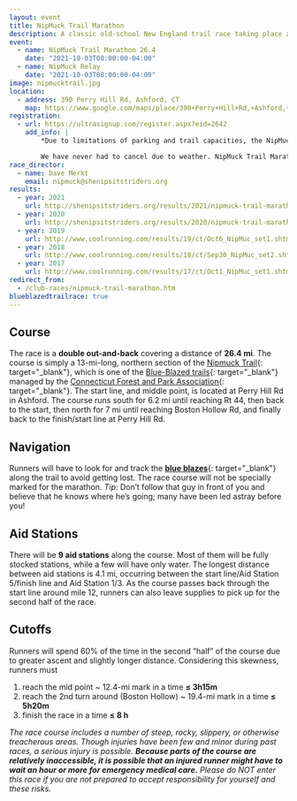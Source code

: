 ```yaml
---
layout: event
title: NipMuck Trail Marathon
description: A classic old-school New England trail race taking place along a northern section of the Nipmuck Trail, consisting of a 26.4 mile 'marathon' and Marathon Relay
event: 
  - name: NipMuck Trail Marathon 26.4
    date: "2021-10-03T08:00:00-04:00"
  - name: NipMuck Relay
    date: "2021-10-03T08:00:00-04:00"
image: nipmucktrail.jpg
location:
  - address: 390 Perry Hill Rd, Ashford, CT
    map: https://www.google.com/maps/place/390+Perry+Hill+Rd,+Ashford,+CT+06278/@41.879564,-72.1964925,17z/data=!3m1!4b1!4m2!3m1!1s0x89e68ee53e2e06d9:0xfb65c2ad57530606?hl=en
registration:
  - url: https://ultrasignup.com/register.aspx?eid=2642
    add_info: |
        *Due to limitations of parking and trail capacities, the NipMuck Trail Marathon is capped at 180 runners. **There is no race-day registration.***

        We have never had to cancel due to weather. NipMuck Trail Marathon and Relay maintain a no-refunds policy, regardless of reason or fault.
race_director:
  - name: Dave Merkt
    email: nipmuck@shenipsitstriders.org
results: 
  - year: 2021
    url: http://shenipsitstriders.org/results/2021/nipmuck-trail-marathon.html
  - year: 2020
    url: http://shenipsitstriders.org/results/2020/nipmuck-trail-marathon.html
  - year: 2019
    url: http://www.coolrunning.com/results/19/ct/Oct6_NipMuc_set1.shtml
  - year: 2018
    url: http://www.coolrunning.com/results/18/ct/Sep30_NipMuc_set2.shtml
  - year: 2017
    url: http://www.coolrunning.com/results/17/ct/Oct1_NipMuc_set1.shtml
redirect_from:
  - /club-races/nipmuck-trail-marathon.htm
blueblazedtrailrace: true
---
```


## Course

The race is a **double out-and-back** covering a distance of **26.4 mi**. The course is simply a 13-mi-long, northern section of the [Nipmuck Trail](http://en.wikipedia.org/wiki/Nipmuck_Trail){: target="_blank"}, which is one of the [Blue-Blazed trails](http://en.wikipedia.org/wiki/Blue-Blazed_Trails){: target="_blank"} managed by the [Connecticut Forest and Park Association](http://www.ctwoodlands.org/){: target="_blank"}. The start line, and middle point, is located at Perry Hill Rd in Ashford. The course runs south for 6.2 mi until reaching Rt 44, then back to the start, then north for 7 mi until reaching Boston Hollow Rd, and finally back to the finish/start line at Perry Hill Rd.

## Navigation

Runners will have to look for and track the [**blue blazes**](http://en.wikipedia.org/wiki/Blue-Blazed_Trails#Blue_Trail_.22Blazing.22.2C_Signage_and_other_Markers){: target="_blank"} along the trail to avoid getting lost. The race course will not be specially marked for the marathon. *Tip*: Don’t follow that guy in front of you and believe that he knows where he’s going; many have been led astray before you!

## Aid Stations

There will be **9 aid stations** along the course. Most of them will be fully stocked stations, while a few will have only water. The longest distance between aid stations is 4.1 mi, occurring between the start line/Aid Station 5/finish line and Aid Station 1/3. As the course passes back through the start line around mile 12, runners can also leave supplies to pick up for the second half of the race.

## Cutoffs

Runners will spend 60% of the time in the second “half” of the course due to greater ascent and slightly longer distance. Considering this skewness, runners must

1. reach the mid point ~ 12.4-mi mark in a time **≤ 3h15m**
2. reach the 2nd turn around (Boston Hollow) ~ 19.4-mi mark in a time **≤ 5h20m**
3. finish the race in a time **≤ 8 h**

*The race course includes a number of steep, rocky, slippery, or otherwise treacherous areas. Though injuries have been few and minor during past races, a serious injury is possible. **Because parts of the course are relatively inaccessible, it is possible that an injured runner might have to wait an hour or more for emergency medical care.** Please do NOT enter this race if you are not prepared to accept responsibility for yourself and these risks.*
